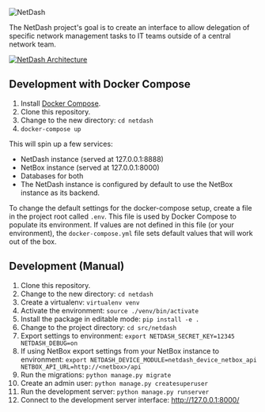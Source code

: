![NetDash](docs/netdash-logo-small.png)

The NetDash project's goal is to create an interface to allow delegation of specific network management tasks to IT teams outside of a central network team. 

[![NetDash Architecture](https://docs.google.com/drawings/d/e/2PACX-1vQEr6ikrwHVAFtjBPgm5zIL8UZib4GsF8H3KgNbUxm5o9MhwRb_vgnz_gG_bUHd03ORH6RiCo2OFFCj/pub?h=800)](https://docs.google.com/drawings/d/1A859k49JQTn8-IcRoAqisa9Si5KzwJtGTJynPENe2cU/edit)

## Development with Docker Compose

1. Install [Docker Compose](https://docs.docker.com/compose/).
2. Clone this repository.
3. Change to the new directory: `cd netdash`
4. `docker-compose up`

This will spin up a few services:
  - NetDash instance (served at 127.0.0.1:8888)
  - NetBox instance (served at 127.0.0.1:8000)
  - Databases for both
  - The NetDash instance is configured by default to use the NetBox instance as its backend.

To change the default settings for the docker-compose setup, create a file in the project root called `.env`. This file is used by Docker Compose to populate its environment. If values are not defined in this file (or your environment), the `docker-compose.yml` file sets default values that will work out of the box.

## Development (Manual)

1. Clone this repository.
2. Change to the new directory: `cd netdash`
3. Create a virtualenv: `virtualenv venv`
4. Activate the environment: `source ./venv/bin/activate`
5. Install the package in editable mode: `pip install -e .`
6. Change to the project directory: `cd src/netdash`
7. Export settings to environment: `export NETDASH_SECRET_KEY=12345 NETDASH_DEBUG=on`
8. If using NetBox export settings from your NetBox instance to environment: `export NETDASH_DEVICE_MODULE=netdash_device_netbox_api NETBOX_API_URL=http://<netbox>/api`
9. Run the migrations: `python manage.py migrate`
10. Create an admin user: `python manage.py createsuperuser`
11. Run the development server: `python manage.py runserver`
12. Connect to the development server interface: <http://127.0.0.1:8000/>

